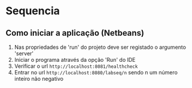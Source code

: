 # Sequencia

Como iniciar a aplicação (Netbeans)
---

1. Nas propriedades de 'run' do projeto deve ser registado o argumento 'server'
2. Iniciar o programa através da opção 'Run' do IDE
3. Verificar o url `http://localhost:8081/healthcheck`
4. Entrar no url `http://localhost:8080/labseq/n` sendo n um número inteiro não negativo  
